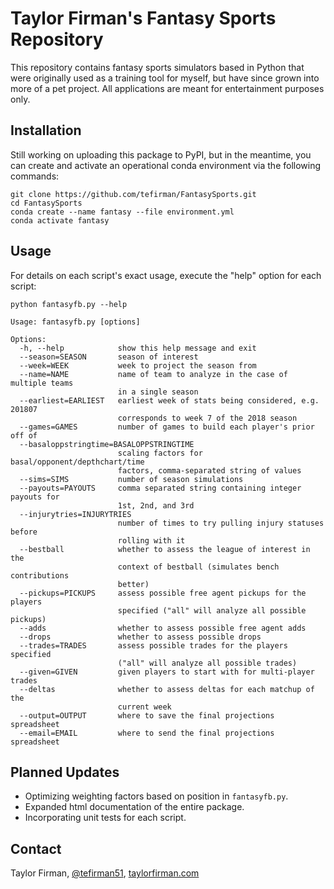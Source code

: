 
# Taylor Firman's Fantasy Sports Repository

This repository contains fantasy sports simulators based in Python that were originally used as a training tool for myself, but have since grown into more of a pet project. All applications are meant for entertainment purposes only.

## Installation

Still working on uploading this package to PyPI, but in the meantime, you can create and activate an operational conda environment via the following commands:

```
git clone https://github.com/tefirman/FantasySports.git
cd FantasySports
conda create --name fantasy --file environment.yml
conda activate fantasy
```

## Usage

For details on each script's exact usage, execute the "help" option for each script:

```
python fantasyfb.py --help

Usage: fantasyfb.py [options]

Options:
  -h, --help            show this help message and exit
  --season=SEASON       season of interest
  --week=WEEK           week to project the season from
  --name=NAME           name of team to analyze in the case of multiple teams
                        in a single season
  --earliest=EARLIEST   earliest week of stats being considered, e.g. 201807
                        corresponds to week 7 of the 2018 season
  --games=GAMES         number of games to build each player's prior off of
  --basaloppstringtime=BASALOPPSTRINGTIME
                        scaling factors for basal/opponent/depthchart/time
                        factors, comma-separated string of values
  --sims=SIMS           number of season simulations
  --payouts=PAYOUTS     comma separated string containing integer payouts for
                        1st, 2nd, and 3rd
  --injurytries=INJURYTRIES
                        number of times to try pulling injury statuses before
                        rolling with it
  --bestball            whether to assess the league of interest in the
                        context of bestball (simulates bench contributions
                        better)
  --pickups=PICKUPS     assess possible free agent pickups for the players
                        specified ("all" will analyze all possible pickups)
  --adds                whether to assess possible free agent adds
  --drops               whether to assess possible drops
  --trades=TRADES       assess possible trades for the players specified
                        ("all" will analyze all possible trades)
  --given=GIVEN         given players to start with for multi-player trades
  --deltas              whether to assess deltas for each matchup of the
                        current week
  --output=OUTPUT       where to save the final projections spreadsheet
  --email=EMAIL         where to send the final projections spreadsheet
```

## Planned Updates

- Optimizing weighting factors based on position in `fantasyfb.py`.
- Expanded html documentation of the entire package.
- Incorporating unit tests for each script.

## Contact

Taylor Firman, [@tefirman51](https://twitter.com/tefirman51), [taylorfirman.com](http://www.taylorfirman.com)


